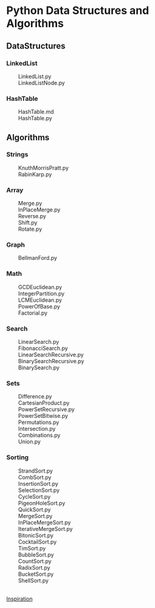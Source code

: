 # Python Data Structures and Algorithms

## DataStructures<br />
### LinkedList<br />
&nbsp;&nbsp;&nbsp;&nbsp;&nbsp;&nbsp;&nbsp;&nbsp;LinkedList.py<br />
&nbsp;&nbsp;&nbsp;&nbsp;&nbsp;&nbsp;&nbsp;&nbsp;LinkedListNode.py<br />
### HashTable<br />
&nbsp;&nbsp;&nbsp;&nbsp;&nbsp;&nbsp;&nbsp;&nbsp;HashTable.md<br />
&nbsp;&nbsp;&nbsp;&nbsp;&nbsp;&nbsp;&nbsp;&nbsp;HashTable.py<br />
## Algorithms<br />
### Strings<br />
&nbsp;&nbsp;&nbsp;&nbsp;&nbsp;&nbsp;&nbsp;&nbsp;KnuthMorrisPratt.py<br />
&nbsp;&nbsp;&nbsp;&nbsp;&nbsp;&nbsp;&nbsp;&nbsp;RabinKarp.py<br />
### Array<br />
&nbsp;&nbsp;&nbsp;&nbsp;&nbsp;&nbsp;&nbsp;&nbsp;Merge.py<br />
&nbsp;&nbsp;&nbsp;&nbsp;&nbsp;&nbsp;&nbsp;&nbsp;InPlaceMerge.py<br />
&nbsp;&nbsp;&nbsp;&nbsp;&nbsp;&nbsp;&nbsp;&nbsp;Reverse.py<br />
&nbsp;&nbsp;&nbsp;&nbsp;&nbsp;&nbsp;&nbsp;&nbsp;Shift.py<br />
&nbsp;&nbsp;&nbsp;&nbsp;&nbsp;&nbsp;&nbsp;&nbsp;Rotate.py<br />
### Graph<br />
&nbsp;&nbsp;&nbsp;&nbsp;&nbsp;&nbsp;&nbsp;&nbsp;BellmanFord.py<br />
### Math<br />
&nbsp;&nbsp;&nbsp;&nbsp;&nbsp;&nbsp;&nbsp;&nbsp;GCDEuclidean.py<br />
&nbsp;&nbsp;&nbsp;&nbsp;&nbsp;&nbsp;&nbsp;&nbsp;IntegerPartition.py<br />
&nbsp;&nbsp;&nbsp;&nbsp;&nbsp;&nbsp;&nbsp;&nbsp;LCMEuclidean.py<br />
&nbsp;&nbsp;&nbsp;&nbsp;&nbsp;&nbsp;&nbsp;&nbsp;PowerOfBase.py<br />
&nbsp;&nbsp;&nbsp;&nbsp;&nbsp;&nbsp;&nbsp;&nbsp;Factorial.py<br />
### Search<br />
&nbsp;&nbsp;&nbsp;&nbsp;&nbsp;&nbsp;&nbsp;&nbsp;LinearSearch.py<br />
&nbsp;&nbsp;&nbsp;&nbsp;&nbsp;&nbsp;&nbsp;&nbsp;FibonacciSearch.py<br />
&nbsp;&nbsp;&nbsp;&nbsp;&nbsp;&nbsp;&nbsp;&nbsp;LinearSearchRecursive.py<br />
&nbsp;&nbsp;&nbsp;&nbsp;&nbsp;&nbsp;&nbsp;&nbsp;BinarySearchRecursive.py<br />
&nbsp;&nbsp;&nbsp;&nbsp;&nbsp;&nbsp;&nbsp;&nbsp;BinarySearch.py<br />
### Sets<br />
&nbsp;&nbsp;&nbsp;&nbsp;&nbsp;&nbsp;&nbsp;&nbsp;Difference.py<br />
&nbsp;&nbsp;&nbsp;&nbsp;&nbsp;&nbsp;&nbsp;&nbsp;CartesianProduct.py<br />
&nbsp;&nbsp;&nbsp;&nbsp;&nbsp;&nbsp;&nbsp;&nbsp;PowerSetRecursive.py<br />
&nbsp;&nbsp;&nbsp;&nbsp;&nbsp;&nbsp;&nbsp;&nbsp;PowerSetBitwise.py<br />
&nbsp;&nbsp;&nbsp;&nbsp;&nbsp;&nbsp;&nbsp;&nbsp;Permutations.py<br />
&nbsp;&nbsp;&nbsp;&nbsp;&nbsp;&nbsp;&nbsp;&nbsp;Intersection.py<br />
&nbsp;&nbsp;&nbsp;&nbsp;&nbsp;&nbsp;&nbsp;&nbsp;Combinations.py<br />
&nbsp;&nbsp;&nbsp;&nbsp;&nbsp;&nbsp;&nbsp;&nbsp;Union.py<br />
### Sorting<br />
&nbsp;&nbsp;&nbsp;&nbsp;&nbsp;&nbsp;&nbsp;&nbsp;StrandSort.py<br />
&nbsp;&nbsp;&nbsp;&nbsp;&nbsp;&nbsp;&nbsp;&nbsp;CombSort.py<br />
&nbsp;&nbsp;&nbsp;&nbsp;&nbsp;&nbsp;&nbsp;&nbsp;InsertionSort.py<br />
&nbsp;&nbsp;&nbsp;&nbsp;&nbsp;&nbsp;&nbsp;&nbsp;SelectionSort.py<br />
&nbsp;&nbsp;&nbsp;&nbsp;&nbsp;&nbsp;&nbsp;&nbsp;CycleSort.py<br />
&nbsp;&nbsp;&nbsp;&nbsp;&nbsp;&nbsp;&nbsp;&nbsp;PigeonHoleSort.py<br />
&nbsp;&nbsp;&nbsp;&nbsp;&nbsp;&nbsp;&nbsp;&nbsp;QuickSort.py<br />
&nbsp;&nbsp;&nbsp;&nbsp;&nbsp;&nbsp;&nbsp;&nbsp;MergeSort.py<br />
&nbsp;&nbsp;&nbsp;&nbsp;&nbsp;&nbsp;&nbsp;&nbsp;InPlaceMergeSort.py<br />
&nbsp;&nbsp;&nbsp;&nbsp;&nbsp;&nbsp;&nbsp;&nbsp;IterativeMergeSort.py<br />
&nbsp;&nbsp;&nbsp;&nbsp;&nbsp;&nbsp;&nbsp;&nbsp;BitonicSort.py<br />
&nbsp;&nbsp;&nbsp;&nbsp;&nbsp;&nbsp;&nbsp;&nbsp;CocktailSort.py<br />
&nbsp;&nbsp;&nbsp;&nbsp;&nbsp;&nbsp;&nbsp;&nbsp;TimSort.py<br />
&nbsp;&nbsp;&nbsp;&nbsp;&nbsp;&nbsp;&nbsp;&nbsp;BubbleSort.py<br />
&nbsp;&nbsp;&nbsp;&nbsp;&nbsp;&nbsp;&nbsp;&nbsp;CountSort.py<br />
&nbsp;&nbsp;&nbsp;&nbsp;&nbsp;&nbsp;&nbsp;&nbsp;RadixSort.py<br />
&nbsp;&nbsp;&nbsp;&nbsp;&nbsp;&nbsp;&nbsp;&nbsp;BucketSort.py<br />
&nbsp;&nbsp;&nbsp;&nbsp;&nbsp;&nbsp;&nbsp;&nbsp;ShellSort.py<br />

<br />[Inspiration](https://github.com/trekhleb/javascript-algorithms)